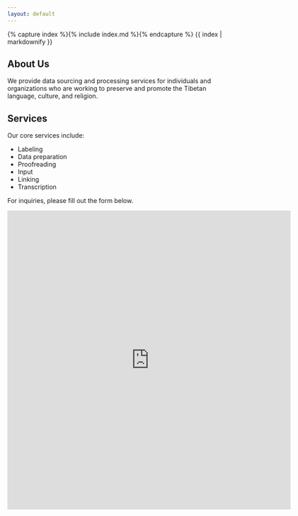 ```yaml
---
layout: default
---
```

<div class="home">
  {% capture index %}{% include index.md %}{% endcapture %}
  {{ index | markdownify }}    
</div>

## About Us

We provide data sourcing and processing services for individuals and organizations who are working to preserve and promote the Tibetan language, culture, and religion.

## Services

Our core services include:
- Labeling
- Data preparation
- Proofreading
- Input
- Linking
- Transcription

For inquiries, please fill out the form below.

 <iframe src="https://docs.google.com/forms/d/e/1FAIpQLSc8AXo4BaCCzuBj2Jg2GPnvlvM0MfiDLFqdIEId2LBLOo2Q5Q/viewform?embedded=true" width="640" height="674" frameborder="0" marginheight="0" marginwidth="0">Loading…</iframe>
